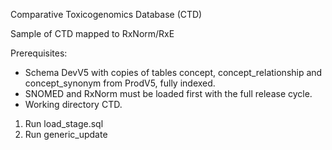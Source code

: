 Comparative Toxicogenomics Database (CTD)

Sample of CTD mapped to RxNorm/RxE

Prerequisites:
- Schema DevV5 with copies of tables concept, concept_relationship and concept_synonym from ProdV5, fully indexed.
- SNOMED and RxNorm must be loaded first with the full release cycle.
- Working directory CTD.

1. Run load_stage.sql
2. Run generic_update

 